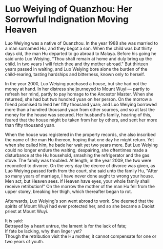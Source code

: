 # Luo Weiying of Quanzhou: Her Sorrowful Indignation Moving Heaven

Luo Weiying was a native of Quanzhou. In the year 1988 she was married to a man surnamed Hu, and they begot a son. When the child was but thirty days old, the man Hu departed to go abroad to Malaya. Before his going he said unto Luo Weiying, "Thou shalt remain at home and duly bring up the child. In two years I will fetch thee and thy mother abroad." But thirteen years passed in waiting, and Luo Weiying bore alone the burden of the child-rearing, tasting hardships and bitterness, known only to herself.

In the year 2000, Luo Weiying purchased a house, but she had not the money at hand. In her distress she journeyed to Mount Wuyi — partly to refresh her mind, partly to pay homage to the Ancestor Master. When she returned, she had but two hundred yuan on her person. On the morrow a friend promised to lend her fifty thousand yuan; and Luo Weiying borrowed more than a hundred thousand yuan from other sources, and so at last the money for the house was secured. Her husband's family, hearing of this, feared that the house might be taken from her by others, and sent her more than fifty thousand yuan.

When the house was registered in the property records, she also inscribed the name of the man Hu thereon, hoping that one day he might return. Yet when she called him, he bade her wait yet two years more. But Luo Weiying could no longer endure the waiting; despairing, she oftentimes made a disturbance at the Hu household, smashing the refrigerator and the gas stove. The family was troubled. At length, in the year 2009, the two were reconciled to divorce. On the very day the decree of divorce was given, as Luo Weiying passed forth from the court, she said unto the family Hu, "After so many years of marriage, I have never done aught to wrong your house. Men act, but Heaven sees. If Heaven have eyes, your whole family shall receive retribution!" On the morrow the mother of the man Hu fell from the upper storey, breaking her thigh, which thereafter began to rot.

Afterwards, Luo Weiying's son went abroad to work. She deemed that the spirits of Mount Wuyi had ever protected her, and so she became a Daoist priest at Mount Wuyi.

It is said:  
Betrayed by a heart untrue, the lament is for the lack of fate;  
If fate be lacking, why then linger yet?  
Though the retribution visit the Hu mother, it cannot compensate for one or two years of youth.
